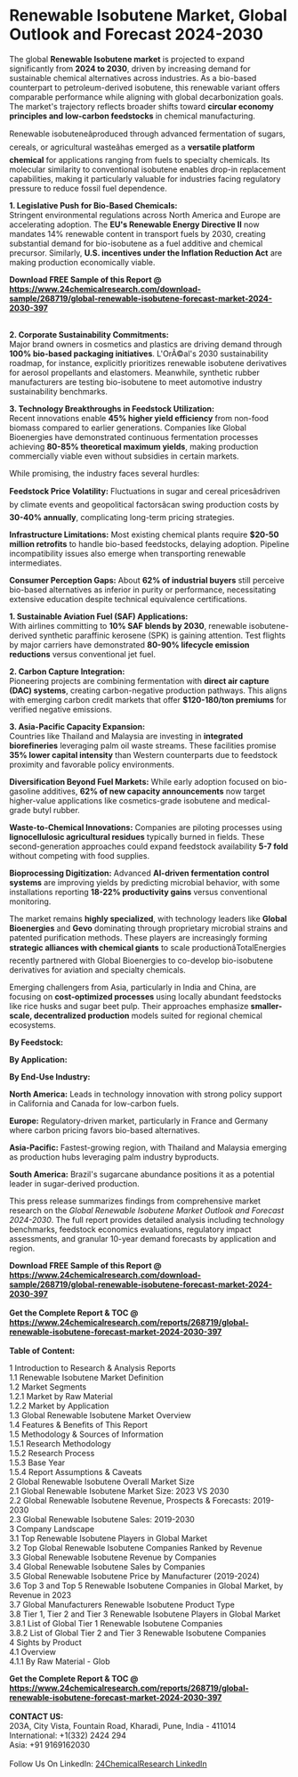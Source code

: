 <h1>Renewable Isobutene Market, Global Outlook and Forecast 2024-2030</h1><p>The global <strong>Renewable Isobutene market</strong> is projected to expand significantly from <strong>2024 to 2030</strong>, driven by increasing demand for sustainable chemical alternatives across industries. As a bio-based counterpart to petroleum-derived isobutene, this renewable variant offers comparable performance while aligning with global decarbonization goals. The market's trajectory reflects broader shifts toward <strong>circular economy principles and low-carbon feedstocks</strong> in chemical manufacturing.</p><p>Renewable isobuteneâproduced through advanced fermentation of sugars, cereals, or agricultural wasteâhas emerged as a <strong>versatile platform chemical</strong> for applications ranging from fuels to specialty chemicals. Its molecular similarity to conventional isobutene enables drop-in replacement capabilities, making it particularly valuable for industries facing regulatory pressure to reduce fossil fuel dependence.</p><p><strong>1. Legislative Push for Bio-Based Chemicals:</strong><br>
Stringent environmental regulations across North America and Europe are accelerating adoption. The <strong>EU's Renewable Energy Directive II</strong> now mandates 14% renewable content in transport fuels by 2030, creating substantial demand for bio-isobutene as a fuel additive and chemical precursor. Similarly, <strong>U.S. incentives under the Inflation Reduction Act</strong> are making production economically viable.</p><div><b>Download FREE Sample of this Report @ 
            <a href="https://www.24chemicalresearch.com/download-sample/268719/global-renewable-isobutene-forecast-market-2024-2030-397">
            https://www.24chemicalresearch.com/download-sample/268719/global-renewable-isobutene-forecast-market-2024-2030-397</a></b></div><br><p><strong>2. Corporate Sustainability Commitments:</strong><br>
Major brand owners in cosmetics and plastics are driving demand through <strong>100% bio-based packaging initiatives</strong>. L'OrÃ©al's 2030 sustainability roadmap, for instance, explicitly prioritizes renewable isobutene derivatives for aerosol propellants and elastomers. Meanwhile, synthetic rubber manufacturers are testing bio-isobutene to meet automotive industry sustainability benchmarks.</p><p><strong>3. Technology Breakthroughs in Feedstock Utilization:</strong><br>
Recent innovations enable <strong>45% higher yield efficiency</strong> from non-food biomass compared to earlier generations. Companies like Global Bioenergies have demonstrated continuous fermentation processes achieving <strong>80-85% theoretical maximum yields</strong>, making production commercially viable even without subsidies in certain markets.</p><p>While promising, the industry faces several hurdles:</p><p><strong>Feedstock Price Volatility:</strong> Fluctuations in sugar and cereal pricesâdriven by climate events and geopolitical factorsâcan swing production costs by <strong>30-40% annually</strong>, complicating long-term pricing strategies.</p><p><strong>Infrastructure Limitations:</strong> Most existing chemical plants require <strong>$20-50 million retrofits</strong> to handle bio-based feedstocks, delaying adoption. Pipeline incompatibility issues also emerge when transporting renewable intermediates.</p><p><strong>Consumer Perception Gaps:</strong> About <strong>62% of industrial buyers</strong> still perceive bio-based alternatives as inferior in purity or performance, necessitating extensive education despite technical equivalence certifications.</p><p><strong>1. Sustainable Aviation Fuel (SAF) Applications:</strong><br>
With airlines committing to <strong>10% SAF blends by 2030</strong>, renewable isobutene-derived synthetic paraffinic kerosene (SPK) is gaining attention. Test flights by major carriers have demonstrated <strong>80-90% lifecycle emission reductions</strong> versus conventional jet fuel.</p><p><strong>2. Carbon Capture Integration:</strong><br>
Pioneering projects are combining fermentation with <strong>direct air capture (DAC) systems</strong>, creating carbon-negative production pathways. This aligns with emerging carbon credit markets that offer <strong>$120-180/ton premiums</strong> for verified negative emissions.</p><p><strong>3. Asia-Pacific Capacity Expansion:</strong><br>
Countries like Thailand and Malaysia are investing in <strong>integrated biorefineries</strong> leveraging palm oil waste streams. These facilities promise <strong>35% lower capital intensity</strong> than Western counterparts due to feedstock proximity and favorable policy environments.</p><p><strong>Diversification Beyond Fuel Markets:</strong> While early adoption focused on bio-gasoline additives, <strong>62% of new capacity announcements</strong> now target higher-value applications like cosmetics-grade isobutene and medical-grade butyl rubber.</p><p><strong>Waste-to-Chemical Innovations:</strong> Companies are piloting processes using <strong>lignocellulosic agricultural residues</strong> typically burned in fields. These second-generation approaches could expand feedstock availability <strong>5-7 fold</strong> without competing with food supplies.</p><p><strong>Bioprocessing Digitization:</strong> Advanced <strong>AI-driven fermentation control systems</strong> are improving yields by predicting microbial behavior, with some installations reporting <strong>18-22% productivity gains</strong> versus conventional monitoring.</p><p>The market remains <strong>highly specialized</strong>, with technology leaders like <strong>Global Bioenergies</strong> and <strong>Gevo</strong> dominating through proprietary microbial strains and patented purification methods. These players are increasingly forming <strong>strategic alliances with chemical giants</strong> to scale productionâTotalEnergies recently partnered with Global Bioenergies to co-develop bio-isobutene derivatives for aviation and specialty chemicals.</p><p>Emerging challengers from Asia, particularly in India and China, are focusing on <strong>cost-optimized processes</strong> using locally abundant feedstocks like rice husks and sugar beet pulp. Their approaches emphasize <strong>smaller-scale, decentralized production</strong> models suited for regional chemical ecosystems.</p><p><strong>By Feedstock:</strong></p><p><strong>By Application:</strong></p><p><strong>By End-Use Industry:</strong></p><p><strong>North America:</strong> Leads in technology innovation with strong policy support in California and Canada for low-carbon fuels.</p><p><strong>Europe:</strong> Regulatory-driven market, particularly in France and Germany where carbon pricing favors bio-based alternatives.</p><p><strong>Asia-Pacific:</strong> Fastest-growing region, with Thailand and Malaysia emerging as production hubs leveraging palm industry byproducts.</p><p><strong>South America:</strong> Brazil's sugarcane abundance positions it as a potential leader in sugar-derived production.</p><p>This press release summarizes findings from comprehensive market research on the <em>Global Renewable Isobutene Market Outlook and Forecast 2024-2030</em>. The full report provides detailed analysis including technology benchmarks, feedstock economics evaluations, regulatory impact assessments, and granular 10-year demand forecasts by application and region.</p><div><b>Download FREE Sample of this Report @ 
            <a href="https://www.24chemicalresearch.com/download-sample/268719/global-renewable-isobutene-forecast-market-2024-2030-397">
            https://www.24chemicalresearch.com/download-sample/268719/global-renewable-isobutene-forecast-market-2024-2030-397</a></b></div><br><div><b>Get the Complete Report & TOC @ 
            <a href="https://www.24chemicalresearch.com/reports/268719/global-renewable-isobutene-forecast-market-2024-2030-397">
            https://www.24chemicalresearch.com/reports/268719/global-renewable-isobutene-forecast-market-2024-2030-397</a></b></div><br>
            <b>Table of Content:</b><p>1 Introduction to Research & Analysis Reports<br />
    1.1 Renewable Isobutene Market Definition<br />
    1.2 Market Segments<br />
        1.2.1 Market by Raw Material<br />
        1.2.2 Market by Application<br />
    1.3 Global Renewable Isobutene Market Overview<br />
    1.4 Features & Benefits of This Report<br />
    1.5 Methodology & Sources of Information<br />
        1.5.1 Research Methodology<br />
        1.5.2 Research Process<br />
        1.5.3 Base Year<br />
        1.5.4 Report Assumptions & Caveats<br />
2 Global Renewable Isobutene Overall Market Size<br />
    2.1 Global Renewable Isobutene Market Size: 2023 VS 2030<br />
    2.2 Global Renewable Isobutene Revenue, Prospects & Forecasts: 2019-2030<br />
    2.3 Global Renewable Isobutene Sales: 2019-2030<br />
3 Company Landscape<br />
    3.1 Top Renewable Isobutene Players in Global Market<br />
    3.2 Top Global Renewable Isobutene Companies Ranked by Revenue<br />
    3.3 Global Renewable Isobutene Revenue by Companies<br />
    3.4 Global Renewable Isobutene Sales by Companies<br />
    3.5 Global Renewable Isobutene Price by Manufacturer (2019-2024)<br />
    3.6 Top 3 and Top 5 Renewable Isobutene Companies in Global Market, by Revenue in 2023<br />
    3.7 Global Manufacturers Renewable Isobutene Product Type<br />
    3.8 Tier 1, Tier 2 and Tier 3 Renewable Isobutene Players in Global Market<br />
        3.8.1 List of Global Tier 1 Renewable Isobutene Companies<br />
        3.8.2 List of Global Tier 2 and Tier 3 Renewable Isobutene Companies<br />
4 Sights by Product<br />
    4.1 Overview<br />
        4.1.1 By Raw Material - Glob</p><div><b>Get the Complete Report & TOC @ 
            <a href="https://www.24chemicalresearch.com/reports/268719/global-renewable-isobutene-forecast-market-2024-2030-397">
            https://www.24chemicalresearch.com/reports/268719/global-renewable-isobutene-forecast-market-2024-2030-397</a></b></div><br><b>CONTACT US:</b><br>
            203A, City Vista, Fountain Road, Kharadi, Pune, India - 411014<br>
            International: +1(332) 2424 294<br>
            Asia: +91 9169162030 <br><br>
            Follow Us On LinkedIn: <a href="https://www.linkedin.com/company/24chemicalresearch/">24ChemicalResearch LinkedIn</a>